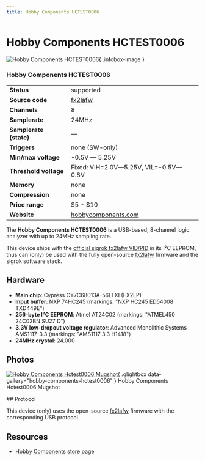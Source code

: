 ```yaml
---
title: Hobby Components HCTEST0006
---
```


# Hobby Components HCTEST0006

<div class="infobox" markdown>

![Hobby Components HCTEST0006](./img/Hobby_components_hctest0006_mugshot.jpg){ .infobox-image }

### Hobby Components HCTEST0006

| | |
|---|---|
| **Status** | supported |
| **Source code** | [fx2lafw](https://github.com/OpenTraceLab/OpenTraceCapture/tree/main/src/hardware/fx2lafw) |
| **Channels** | 8 |
| **Samplerate** | 24MHz |
| **Samplerate (state)** | — |
| **Triggers** | none (SW-only) |
| **Min/max voltage** | -0.5V — 5.25V |
| **Threshold voltage** | Fixed: VIH=2.0V—5.25V, VIL=-0.5V—0.8V |
| **Memory** | none |
| **Compression** | none |
| **Price range** | $5 - $10 |
| **Website** | [hobbycomponents.com](http://hobbycomponents.com/test/243-hobby-components-usb-8ch-24mhz-8-channel-logic-analyser) |

</div>

The **Hobby Components HCTEST0006** is a USB-based, 8-channel logic analyzer with up to 24MHz sampling rate.

This device ships with the [official sigrok fx2lafw VID/PID](http://sigrok.org/blog/sigrok-firmware-fx2lafw-013-released) in its I²C EEPROM, thus can (only) be used with the fully open-source [fx2lafw](https://sigrok.org/wiki/Fx2lafw) firmware and the sigrok software stack.

## Hardware
- **Main chip**: Cypress CY7C68013A-56LTXI (FX2LP)
- **Input buffer**: NXP 74HC245 (markings: "NXP HC245 ED54008 TXD449E")
- **256-byte I²C EEPROM**: Atmel AT24C02 (markings: "ATMEL450 24C02BN SU27 D")
- **3.3V low-dropout voltage regulator**: Advanced Monolithic Systems AMS1117-3.3 (markings: "AMS1117 3.3 H1418")
- **24MHz crystal**: 24.000

## Photos

<div class="photo-grid" markdown>

[![Hobby Components Hctest0006 Mugshot](./img/Hobby_components_hctest0006_mugshot.jpg)](./img/Hobby_components_hctest0006_mugshot.png "Hobby Components Hctest0006 Mugshot"){ .glightbox data-gallery="hobby-components-hctest0006" }
<span class="caption">Hobby Components Hctest0006 Mugshot</span>

</div>
## Protocol

This device (only) uses the open-source [fx2lafw](https://sigrok.org/wiki/Fx2lafw) firmware with the corresponding USB protocol.

## Resources
- [Hobby Components store page](http://hobbycomponents.com/test/243-hobby-components-usb-8ch-24mhz-8-channel-logic-analyser)

